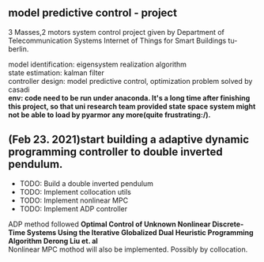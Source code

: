 ## model predictive control - project ##

3 Masses,2 motors system control project given by Department of Telecommunication Systems
Internet of Things for Smart Buildings tu-berlin.

model identification:  eigensystem realization algorithm  
state estimation:      kalman filter  
controller design:      model predictive control, optimization problem solved by casadi  
**env:	code need to be run under anaconda. It's a long time after finishing this project, so that uni research team provided state space system might not be able to load by pyarmor any more(quite frustrating:/).**


## (Feb 23. 2021)start building a adaptive dynamic programming controller to double inverted pendulum.  

- TODO: Build a double inverted pendulum  
- TODO: Implement collocation utils  
- TODO: Implement nonlinear MPC  
- TODO: Implement ADP controller  

ADP method followed **Optimal Control of Unknown Nonlinear Discrete‐Time Systems Using the Iterative Globalized Dual Heuristic Programming Algorithm Derong Liu et. al**  
Nonlinear MPC mothod will also be implemented. Possibly by collocation.

